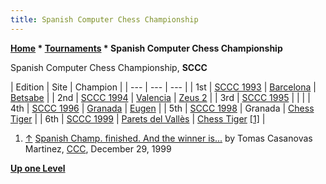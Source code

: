 ```yaml
---
title: Spanish Computer Chess Championship
---
```

**[Home](Home "Home") \* [Tournaments](Tournaments_and_Matches "Tournaments and Matches") \* Spanish Computer Chess Championship**


Spanish Computer Chess Championship, **SCCC**





|  Edition
 |  Site
 |  Champion
 |
| --- | --- | --- |
|  1st
 | [SCCC 1993](SCCC_1993 "SCCC 1993") | [Barcelona](https://en.wikipedia.org/wiki/Barcelona) | [Betsabe](Betsabe "Betsabe") |
|  2nd
 | [SCCC 1994](SCCC_1994 "SCCC 1994") | [Valencia](https://en.wikipedia.org/wiki/Valencia) | [Zeus 2](Zeus "Zeus") |
|  3rd
 | [SCCC 1995](SCCC_1995 "SCCC 1995") |  |  |
|  4th
 | [SCCC 1996](SCCC_1996 "SCCC 1996") | [Granada](https://en.wikipedia.org/wiki/Granada) | [Eugen](Eugen "Eugen") |
|  5th
 | [SCCC 1998](SCCC_1998 "SCCC 1998") |  Granada
 | [Chess Tiger](Chess_Tiger "Chess Tiger") |
|  6th
 | [SCCC 1999](SCCC_1999 "SCCC 1999") | [Parets del Vallès](https://en.wikipedia.org/wiki/Parets_del_Vall%C3%A8s) | [Chess Tiger](Chess_Tiger "Chess Tiger") <a id="cite-note-1" href="#cite-ref-1">[1]</a> |





1. <a id="cite-ref-1" href="#cite-note-1">↑</a> [Spanish Champ. finished. And the winner is...](https://www.stmintz.com/ccc/index.php?id=84979) by Tomas Casanovas Martinez, [CCC](CCC "CCC"), December 29, 1999

**[Up one Level](Tournaments_and_Matches "Tournaments and Matches")**







 
